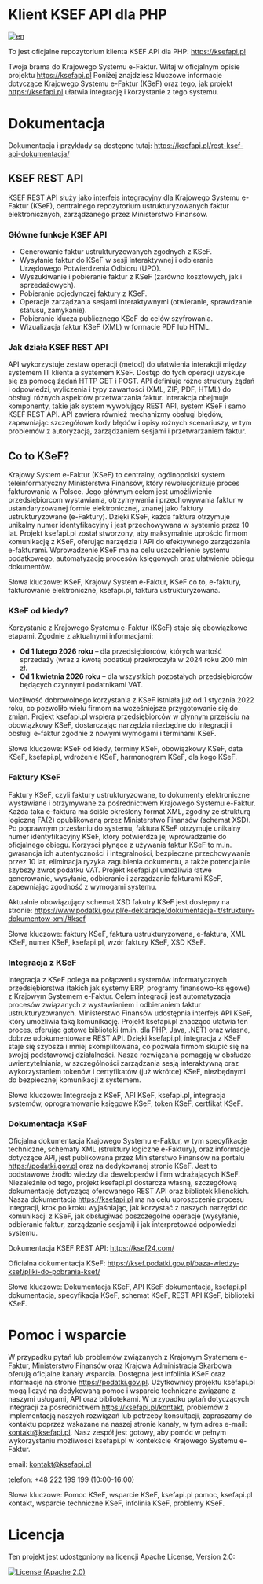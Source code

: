 # Klient KSEF API dla PHP

[![en](https://img.shields.io/badge/lang-en-green.svg)](https://github.com/ksefapi/ksefapi-php-client/blob/main/README.en.md)

To jest oficjalne repozytorium klienta KSEF API dla PHP: https://ksefapi.pl

Twoja brama do Krajowego Systemu e-Faktur. Witaj w oficjalnym opisie projektu https://ksefapi.pl Poniżej znajdziesz
kluczowe informacje dotyczące Krajowego Systemu e-Faktur (KSeF) oraz tego, jak projekt https://ksefapi.pl ułatwia
integrację i korzystanie z tego systemu.

# Dokumentacja

Dokumentacja i przykłady są dostępne tutaj: https://ksefapi.pl/rest-ksef-api-dokumentacja/

## KSEF REST API

KSEF REST API służy jako interfejs integracyjny dla Krajowego Systemu e-Faktur (KSeF), centralnego repozytorium
ustrukturyzowanych faktur elektronicznych, zarządzanego przez Ministerstwo Finansów.

### Główne funkcje KSEF API

* Generowanie faktur ustrukturyzowanych zgodnych z KSeF.
* Wysyłanie faktur do KSeF w sesji interaktywnej i odbieranie Urzędowego Potwierdzenia Odbioru (UPO).
* Wyszukiwanie i pobieranie faktur z KSeF (zarówno kosztowych, jak i sprzedażowych).
* Pobieranie pojedynczej faktury z KSeF.
* Operacje zarządzania sesjami interaktywnymi (otwieranie, sprawdzanie statusu, zamykanie).
* Pobieranie klucza publicznego KSeF do celów szyfrowania.
* Wizualizacja faktur KSeF (XML) w formacie PDF lub HTML.

### Jak działa KSEF REST API

API wykorzystuje zestaw operacji (metod) do ułatwienia interakcji między systemem IT klienta a systemem KSeF. Dostęp
do tych operacji uzyskuje się za pomocą żądań HTTP GET i POST. API definiuje różne struktury żądań i odpowiedzi, 
wyliczenia i typy zawartości (XML, ZIP, PDF, HTML) do obsługi różnych aspektów przetwarzania faktur. Interakcja
obejmuje komponenty, takie jak system wywołujący REST API, system KSeF i samo KSEF REST API. API zawiera również
mechanizmy obsługi błędów, zapewniając szczegółowe kody błędów i opisy różnych scenariuszy, w tym problemów
z autoryzacją, zarządzaniem sesjami i przetwarzaniem faktur.

## Co to KSeF?

Krajowy System e-Faktur (KSeF) to centralny, ogólnopolski system teleinformatyczny Ministerstwa Finansów, który
rewolucjonizuje proces fakturowania w Polsce. Jego głównym celem jest umożliwienie przedsiębiorcom wystawiania,
otrzymywania i przechowywania faktur w ustandaryzowanej formie elektronicznej, znanej jako faktury ustrukturyzowane
(e-Faktury). Dzięki KSeF, każda faktura otrzymuje unikalny numer identyfikacyjny i jest przechowywana w systemie przez
10 lat. Projekt ksefapi.pl został stworzony, aby maksymalnie uprościć firmom komunikację z KSeF, oferując narzędzia
i API do efektywnego zarządzania e-fakturami. Wprowadzenie KSeF ma na celu uszczelnienie systemu podatkowego,
automatyzację procesów księgowych oraz ułatwienie obiegu dokumentów.

Słowa kluczowe: KSeF, Krajowy System e-Faktur, KSeF co to, e-faktury, fakturowanie elektroniczne, ksefapi.pl, faktura
ustrukturyzowana.

### KSeF od kiedy?

Korzystanie z Krajowego Systemu e-Faktur (KSeF) staje się obowiązkowe etapami. Zgodnie z aktualnymi informacjami:
* **Od 1 lutego 2026 roku** – dla przedsiębiorców, których wartość sprzedaży (wraz z kwotą podatku) przekroczyła w 2024 roku 200 mln zł.
* **Od 1 kwietnia 2026 roku** – dla wszystkich pozostałych przedsiębiorców będących czynnymi podatnikami VAT.

Możliwość dobrowolnego korzystania z KSeF istniała już od 1 stycznia 2022 roku, co pozwoliło wielu firmom na wcześniejsze
przygotowanie się do zmian. Projekt ksefapi.pl wspiera przedsiębiorców w płynnym przejściu na obowiązkowy KSeF,
dostarczając narzędzia niezbędne do integracji i obsługi e-faktur zgodnie z nowymi wymogami i terminami KSeF.

Słowa kluczowe: KSeF od kiedy, terminy KSeF, obowiązkowy KSeF, data KSeF, ksefapi.pl, wdrożenie KSeF, harmonogram KSeF,
dla kogo KSeF.

### Faktury KSeF

Faktury KSeF, czyli faktury ustrukturyzowane, to dokumenty elektroniczne wystawiane i otrzymywane za pośrednictwem Krajowego
Systemu e-Faktur. Każda taka e-faktura ma ściśle określony format XML, zgodny ze strukturą logiczną FA(2) opublikowaną
przez Ministerstwo Finansów (schemat XSD). Po poprawnym przesłaniu do systemu, faktura KSeF otrzymuje unikalny numer
identyfikacyjny KSeF, który potwierdza jej wprowadzenie do oficjalnego obiegu. Korzyści płynące z używania faktur
KSeF to m.in. gwarancja ich autentyczności i integralności, bezpieczne przechowywanie przez 10 lat, eliminacja ryzyka
zagubienia dokumentu, a także potencjalnie szybszy zwrot podatku VAT. Projekt ksefapi.pl umożliwia łatwe generowanie,
wysyłanie, odbieranie i zarządzanie fakturami KSeF, zapewniając zgodność z wymogami systemu.

Aktualnie obowiązujący schemat XSD fakutry KSeF jest dostępny na stronie: https://www.podatki.gov.pl/e-deklaracje/dokumentacja-it/struktury-dokumentow-xml/#ksef

Słowa kluczowe: faktury KSeF, faktura ustrukturyzowana, e-faktura, XML KSeF, numer KSeF, ksefapi.pl, wzór faktury KSeF,
XSD KSeF.

### Integracja z KSeF

Integracja z KSeF polega na połączeniu systemów informatycznych przedsiębiorstwa (takich jak systemy ERP, programy
finansowo-księgowe) z Krajowym Systemem e-Faktur. Celem integracji jest automatyzacja procesów związanych z wystawianiem
i odbieraniem faktur ustrukturyzowanych. Ministerstwo Finansów udostępnia interfejs API KSeF, który umożliwia taką
komunikację. Projekt ksefapi.pl znacząco ułatwia ten proces, oferując gotowe biblioteki (m.in. dla PHP, Java, .NET)
oraz własne, dobrze udokumentowane REST API. Dzięki ksefapi.pl, integracja z KSeF staje się szybsza i mniej skomplikowana,
co pozwala firmom skupić się na swojej podstawowej działalności. Nasze rozwiązania pomagają w obsłudze uwierzytelniania,
w szczególności zarządzania sesją interaktywną oraz wykorzystaniem tokenów i certyfikatów (już wkrótce) KSeF, niezbędnymi
do bezpiecznej komunikacji z systemem.

Słowa kluczowe: Integracja z KSeF, API KSeF, ksefapi.pl, integracja systemów, oprogramowanie księgowe KSeF, token KSeF,
certfikat KSeF.

### Dokumentacja KSeF

Oficjalna dokumentacja Krajowego Systemu e-Faktur, w tym specyfikacje techniczne, schematy XML (struktury logiczne
e-Faktury), oraz informacje dotyczące API, jest publikowana przez Ministerstwo Finansów na portalu https://podatki.gov.pl oraz
na dedykowanej stronie KSeF. Jest to podstawowe źródło wiedzy dla deweloperów i firm wdrażających KSeF. Niezależnie od tego,
projekt ksefapi.pl dostarcza własną, szczegółową dokumentację dotyczącą oferowanego REST API oraz bibliotek klienckich.
Nasza dokumentacja https://ksefapi.pl ma na celu uproszczenie procesu integracji, krok po kroku wyjaśniając, jak korzystać
z naszych narzędzi do komunikacji z KSeF, jak obsługiwać poszczególne operacje (wysyłanie, odbieranie faktur,
zarządzanie sesjami) i jak interpretować odpowiedzi systemu.

Dokumentacja KSEF REST API: https://ksef24.com/

Oficialna dokumentacja KSeF: https://ksef.podatki.gov.pl/baza-wiedzy-ksef/pliki-do-pobrania-ksef/

Słowa kluczowe: Dokumentacja KSeF, API KSeF dokumentacja, ksefapi.pl dokumentacja, specyfikacja KSeF, schemat KSeF,
REST API KSeF, biblioteki KSeF.

# Pomoc i wsparcie

W przypadku pytań lub problemów związanych z Krajowym Systemem e-Faktur, Ministerstwo Finansów oraz Krajowa Administracja
Skarbowa oferują oficjalne kanały wsparcia. Dostępna jest infolinia KSeF oraz informacje na stronie https://podatki.gov.pl.
Użytkownicy projektu ksefapi.pl mogą liczyć na dedykowaną pomoc i wsparcie techniczne związane z naszymi usługami,
API oraz bibliotekami. W przypadku pytań dotyczących integracji za pośrednictwem https://ksefapi.pl/kontakt, problemów
z implementacją naszych rozwiązań lub potrzeby konsultacji, zapraszamy do kontaktu poprzez wskazane na naszej stronie
kanały, w tym adres e-mail: kontakt@ksefapi.pl. Nasz zespół jest gotowy, aby pomóc w pełnym wykorzystaniu możliwości
ksefapi.pl w kontekście Krajowego Systemu e-Faktur.

email: kontakt@ksefapi.pl

telefon: +48 222 199 199 (10:00-16:00)

Słowa kluczowe: Pomoc KSeF, wsparcie KSeF, ksefapi.pl pomoc, ksefapi.pl kontakt, wsparcie techniczne KSeF,
infolinia KSeF, problemy KSeF.

# Licencja

Ten projekt jest udostępniony na licencji Apache License, Version 2.0:

[![License (Apache 2.0)](https://img.shields.io/badge/license-Apache%20version%202.0-blue.svg?style=flat-square)](http://www.apache.org/licenses/LICENSE-2.0)
